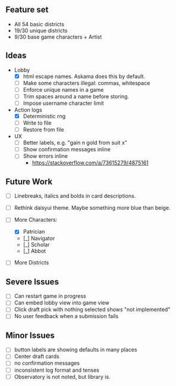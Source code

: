  ## Feature set
 - All 54 basic districts
 - 19/30 unique districts
 - 9/30 base game characters + Artist

## Ideas
- Lobby
    - [x] html escape names. Askama does this by default.
    - [ ] Make some characters illegal: commas, whitespace
    - [ ] Enforce unique names in a game
    - [ ] Trim spaces around a name before storing.
    - [ ] Impose username character limit

- Action logs
    - [x] Deterministic rng
    - [ ] Write to file
    - [ ] Restore from file

- UX
    - [ ] Better labels, e.g. "gain n gold from suit x"
    - [ ] Show confirmation messages inline
    - [ ] Show errors inline
        - https://stackoverflow.com/a/73615279/4875161

## Future Work
- [ ] Linebreaks, italics and bolds in card descriptions.
- [ ] Rethink daisyui theme. Maybe something more blue than beige.
- [ ] More Characters:
    - [x] Patrician
    - [_] Navigator
    - [_] Scholar
    - [_] Abbot
- [ ] More Districts 


## Severe Issues
- [ ] Can restart game in progress
- [ ] Can embed lobby view into game view
- [ ] Click draft pick with nothing selected shows "not implemented"
- [ ] No user feedback when a submission fails

## Minor Issues
- [ ] button labels are showing defaults in many places
- [ ] Center draft cards
- [ ] no confirmation messages
- [ ] inconsistent log format and tenses
- [ ] Observatory is not noted, but library is.

